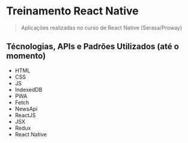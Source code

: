 # Treinamento React Native
> Aplicações realizadas no curso de React Native (Serasa/Proway)

## Técnologias, APIs e Padrões Utilizados (até o momento)

- HTML
- CSS
- JS
- IndexedDB
- PWA
- Fetch
- NewsApi
- ReactJS
- JSX
- Redux
- React Native
